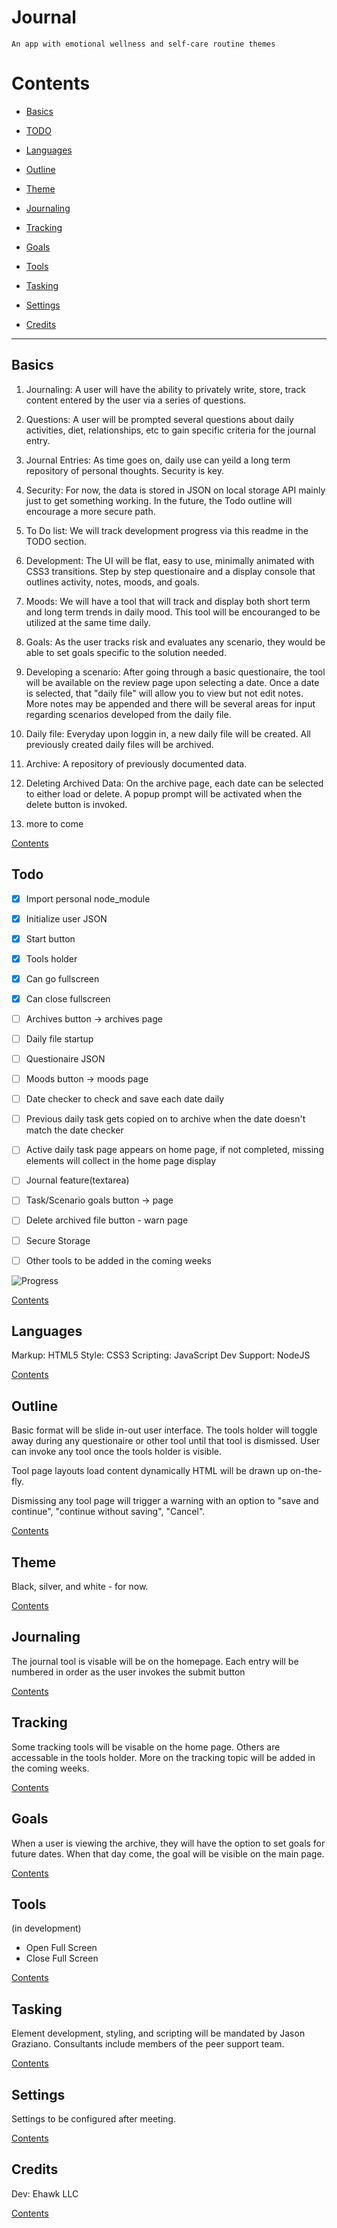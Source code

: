 # Journal

    An app with emotional wellness and self-care routine themes
    
# Contents

  - [Basics](#basics)
  
  - [TODO](#todo)
  
  - [Languages](#languages)
  
  - [Outline](#outline)
  
  - [Theme](#theme)
  
  - [Journaling](#journaling)
  
  - [Tracking](#tracking)
  
  - [Goals](#goals)
  
  - [Tools](#tools)
  
  - [Tasking](#tasking)
  
  - [Settings](#settings)
  
  - [Credits](#credits)
____

## Basics

1. Journaling: A user will have the ability to privately write, store, track content entered by the user via a series of questions.

2. Questions: A user will be prompted several questions about daily activities, diet, relationships, etc to gain specific criteria for the journal entry.

3. Journal Entries: As time goes on, daily use can yeild a long term repository of personal thoughts. Security is key.

4. Security: For now, the data is stored in JSON on local storage API mainly just to get something working. In the future, the Todo outline will encourage a more secure path.

5. To Do list: We will track development progress via this readme in the TODO section.

6. Development: The UI will be flat, easy to use, minimally animated with CSS3 transitions. Step by step questionaire and a display console that outlines activity, notes, moods, and goals.

7. Moods: We will have a tool that will track and display both short term and long term trends in daily mood.  This tool will be encouranged to be utilized at the same time daily.

8. Goals: As the user tracks risk and evaluates any scenario, they would be able to set goals specific to the solution needed.

9. Developing a scenario: After going through a basic questionaire, the tool will be available on the review page upon selecting a date. Once a date is selected, that "daily file" will allow you to view but not edit notes.  More notes may be appended and there will be several areas for input regarding scenarios developed from the daily file. 

10. Daily file: Everyday upon loggin in, a new daily file will be created.  All previously created daily files will be archived.

11. Archive: A repository of previously documented data.

12. Deleting Archived Data: On the archive page, each date can be selected to either load or delete.  A popup prompt will be activated when the delete button is invoked.

13. more to come

[Contents](#contents)

## Todo

- [x] Import personal node_module
- [x] Initialize user JSON 
- [x] Start button
- [x] Tools holder
- [x] Can go fullscreen
- [x] Can close fullscreen
- [ ] Archives button -> archives page
- [ ] Daily file startup
- [ ] Questionaire JSON
- [ ] Moods button -> moods page
- [ ] Date checker to check and save each date daily
- [ ] Previous daily task gets copied on to archive when the date doesn't match the date checker
- [ ] Active daily task page appears on home page, if not completed, missing elements will collect in the home page display
- [ ] Journal feature(textarea)
- [ ] Task/Scenario goals button -> page 
- [ ] Delete archived file button - warn page
- [ ] Secure Storage
- [ ] Other tools to be added in the coming weeks


![Progress](https://progress-bar.dev/1/)

[Contents](#contents)

## Languages

Markup: HTML5
Style: CSS3
Scripting: JavaScript
Dev Support: NodeJS

[Contents](#contents)

## Outline

Basic format will be slide in-out user interface. The tools holder will toggle away during any questionaire or other tool until that tool is dismissed. User can invoke any tool once the tools holder is visible.

Tool page layouts load content dynamically HTML will be drawn up on-the-fly.

Dismissing any tool page will trigger a warning with an option to "save and continue", "continue without saving", "Cancel".

[Contents](#contents)

## Theme

Black, silver, and white - for now.

[Contents](#contents)

## Journaling

The journal tool is visable will be on the homepage. Each entry will be numbered in order as the user invokes the submit button

[Contents](#contents)

## Tracking

Some tracking tools will be visable on the home page.  Others are accessable in the tools holder. More on the tracking topic will be added in the coming weeks.

[Contents](#contents)

## Goals

When a user is viewing the archive, they will have the option to set goals for future dates.  When that day come, the goal will be visible on the main page.

[Contents](#contents)

## Tools
(in development)
- Open Full Screen
- Close Full Screen

[Contents](#contents)

## Tasking

Element development, styling, and scripting will be mandated by Jason Graziano. Consultants include members of the peer support team.

[Contents](#contents)

## Settings

Settings to be configured after meeting.

[Contents](#contents)

## Credits

Dev: Ehawk LLC

[Contents](#contents)

